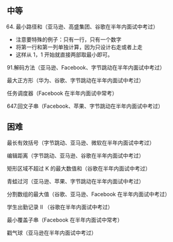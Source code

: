 ## 中等

64. 最小路径和（亚马逊、高盛集团、谷歌在半年内面试中考过）
- 注意要特殊的例子：只有一行，只有一个数字
- 将第一行和第一列单独计算，因为只设计右走或者上走
- 这样从 1，1 开始就直接两部取最小即可。

91.解码方法（亚马逊、Facebook、字节跳动在半年内面试中考过）

最大正方形（华为、谷歌、字节跳动在半年内面试中考过）

任务调度器（Facebook 在半年内面试中常考）

647.回文子串（Facebook、苹果、字节跳动在半年内面试中考过）


## 困难

最长有效括号（字节跳动、亚马逊、微软在半年内面试中考过）

编辑距离（字节跳动、亚马逊、谷歌在半年内面试中考过）

矩形区域不超过 K 的最大数值和（谷歌在半年内面试中考过）

青蛙过河（亚马逊、苹果、字节跳动在半年内面试中考过）

分割数组的最大值（谷歌、亚马逊、Facebook 在半年内面试中考过）

学生出勤记录 II （谷歌在半年内面试中考过）

最小覆盖子串（Facebook 在半年内面试中常考）

戳气球（亚马逊在半年内面试中考过）
